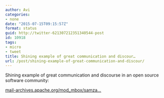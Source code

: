 ```yaml
---
author: Avi
categories:
- none
date: "2015-07-15T09:15:57Z"
format: status
guid: http://twitter-621307212351340544-post
id: 10918
tags:
- micro
- tweet
title: Shining example of great communication and discour…
url: /post/shining-example-of-great-communication-and-discour/
---
```

Shining example of great communication and discourse in an open source software community:

[mail-archives.apache.org/mod_mbox/samza…](https://mail-archives.apache.org/mod_mbox/samza-dev/201507.mbox/%3cCABYbY7d_-JCXj7FizSjuEbJEDgbeP33FLyx3NRoZt0yeox9JsQ@mail.gmail.com%3e)